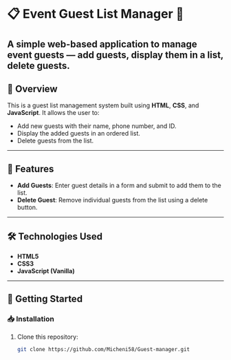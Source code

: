 # 📋 Event Guest List Manager 🎉

A simple web-based application to manage event guests — add guests, display them in a list, delete guests.
---

## 📖 Overview

This is a guest list management system built using **HTML**, **CSS**, and **JavaScript**. It allows the user to:
- Add new guests with their name, phone number, and ID.
- Display the added guests in an ordered list.
- Delete guests from the list.

---

## 📌 Features

- **Add Guests**: Enter guest details in a form and submit to add them to the list.
- **Delete Guest**: Remove individual guests from the list using a delete button.


---

## 🛠️ Technologies Used

- **HTML5**
- **CSS3**
- **JavaScript (Vanilla)**

---

## 🚀 Getting Started

### 📥 Installation

1. Clone this repository:
   ```bash
   git clone https://github.com/Micheni58/Guest-manager.git
